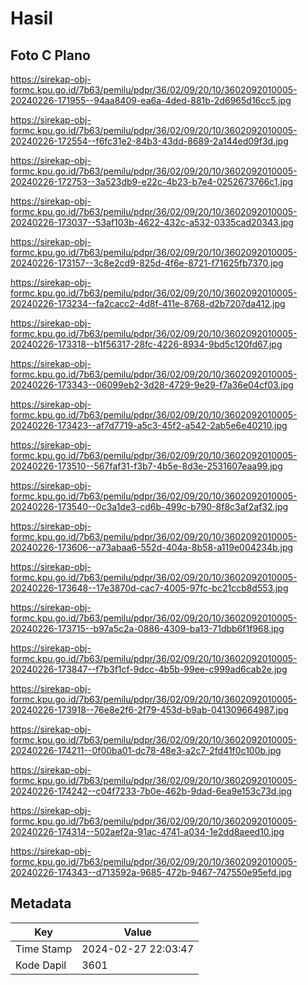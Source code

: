 # Hasil

## Foto C Plano

https://sirekap-obj-formc.kpu.go.id/7b63/pemilu/pdpr/36/02/09/20/10/3602092010005-20240226-171955--94aa8409-ea6a-4ded-881b-2d6965d16cc5.jpg

https://sirekap-obj-formc.kpu.go.id/7b63/pemilu/pdpr/36/02/09/20/10/3602092010005-20240226-172554--f6fc31e2-84b3-43dd-8689-2a144ed09f3d.jpg

https://sirekap-obj-formc.kpu.go.id/7b63/pemilu/pdpr/36/02/09/20/10/3602092010005-20240226-172753--3a523db9-e22c-4b23-b7e4-0252673766c1.jpg

https://sirekap-obj-formc.kpu.go.id/7b63/pemilu/pdpr/36/02/09/20/10/3602092010005-20240226-173037--53af103b-4622-432c-a532-0335cad20343.jpg

https://sirekap-obj-formc.kpu.go.id/7b63/pemilu/pdpr/36/02/09/20/10/3602092010005-20240226-173157--3c8e2cd9-825d-4f6e-8721-f71625fb7370.jpg

https://sirekap-obj-formc.kpu.go.id/7b63/pemilu/pdpr/36/02/09/20/10/3602092010005-20240226-173234--fa2cacc2-4d8f-411e-8768-d2b7207da412.jpg

https://sirekap-obj-formc.kpu.go.id/7b63/pemilu/pdpr/36/02/09/20/10/3602092010005-20240226-173318--b1f56317-28fc-4226-8934-9bd5c120fd67.jpg

https://sirekap-obj-formc.kpu.go.id/7b63/pemilu/pdpr/36/02/09/20/10/3602092010005-20240226-173343--06099eb2-3d28-4729-9e29-f7a36e04cf03.jpg

https://sirekap-obj-formc.kpu.go.id/7b63/pemilu/pdpr/36/02/09/20/10/3602092010005-20240226-173423--af7d7719-a5c3-45f2-a542-2ab5e6e40210.jpg

https://sirekap-obj-formc.kpu.go.id/7b63/pemilu/pdpr/36/02/09/20/10/3602092010005-20240226-173510--567faf31-f3b7-4b5e-8d3e-2531607eaa99.jpg

https://sirekap-obj-formc.kpu.go.id/7b63/pemilu/pdpr/36/02/09/20/10/3602092010005-20240226-173540--0c3a1de3-cd6b-499c-b790-8f8c3af2af32.jpg

https://sirekap-obj-formc.kpu.go.id/7b63/pemilu/pdpr/36/02/09/20/10/3602092010005-20240226-173606--a73abaa6-552d-404a-8b58-a119e004234b.jpg

https://sirekap-obj-formc.kpu.go.id/7b63/pemilu/pdpr/36/02/09/20/10/3602092010005-20240226-173648--17e3870d-cac7-4005-97fc-bc21ccb8d553.jpg

https://sirekap-obj-formc.kpu.go.id/7b63/pemilu/pdpr/36/02/09/20/10/3602092010005-20240226-173715--b97a5c2a-0886-4309-ba13-71dbb6f1f968.jpg

https://sirekap-obj-formc.kpu.go.id/7b63/pemilu/pdpr/36/02/09/20/10/3602092010005-20240226-173847--f7b3f1cf-9dcc-4b5b-99ee-c999ad6cab2e.jpg

https://sirekap-obj-formc.kpu.go.id/7b63/pemilu/pdpr/36/02/09/20/10/3602092010005-20240226-173918--76e8e2f6-2f79-453d-b9ab-041309664987.jpg

https://sirekap-obj-formc.kpu.go.id/7b63/pemilu/pdpr/36/02/09/20/10/3602092010005-20240226-174211--0f00ba01-dc78-48e3-a2c7-2fd41f0c100b.jpg

https://sirekap-obj-formc.kpu.go.id/7b63/pemilu/pdpr/36/02/09/20/10/3602092010005-20240226-174242--c04f7233-7b0e-462b-9dad-6ea9e153c73d.jpg

https://sirekap-obj-formc.kpu.go.id/7b63/pemilu/pdpr/36/02/09/20/10/3602092010005-20240226-174314--502aef2a-91ac-4741-a034-1e2dd8aeed10.jpg

https://sirekap-obj-formc.kpu.go.id/7b63/pemilu/pdpr/36/02/09/20/10/3602092010005-20240226-174343--d713592a-9685-472b-9467-747550e95efd.jpg


## Metadata

| Key        | Value               |
| ---------- | ------------------- |
| Time Stamp | 2024-02-27 22:03:47 |
| Kode Dapil | 3601                |



